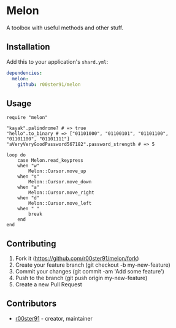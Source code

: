 # Melon

A toolbox with useful methods and other stuff.

## Installation

Add this to your application's `shard.yml`:

```yaml
dependencies:
  melon:
    github: r00ster91/melon
```

## Usage

```Crystal
require "melon"

"kayak".palindrome? # => true
"hello".to_binary # => ["01101000", "01100101", "01101100", "01101100", "01101111"]
"aVeryVeryGoodPassword567182".password_strength # => 5

loop do
	case Melon.read_keypress
	when "w"
		Melon::Cursor.move_up
	when "s"
		Melon::Cursor.move_down
	when "a"
		Melon::Cursor.move_right
	when "d"
		Melon::Cursor.move_left
	when " "
		break
	end
end
```

## Contributing

1. Fork it (https://github.com/r00ster91/melon/fork)
2. Create your feature branch (git checkout -b my-new-feature)
3. Commit your changes (git commit -am 'Add some feature')
4. Push to the branch (git push origin my-new-feature)
5. Create a new Pull Request

## Contributors

- [r00ster91](https://github.com/r00ster91) - creator, maintainer
